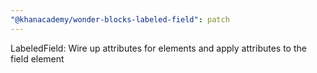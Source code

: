 ```yaml
---
"@khanacademy/wonder-blocks-labeled-field": patch
---
```


LabeledField: Wire up attributes for elements and apply attributes to the field element

